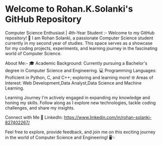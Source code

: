 # Welcome to Rohan.K.Solanki's GitHub Repository

Computer Science Enthusiast | 4th-Year Student :-
Welcome to my GitHub repository! 👋 I am Rohan Solanki, a passionate Computer Science student currently in my second year of studies.
This space serves as a showcase for my coding projects, experiments, and learning journey in the fascinating world of Computer Science.

About Me:-
🎓 Academic Background: Currently pursuing a Bachelor's degree in Computer Science and Engineering.
💻 Programming Languages: Proficient in Python, C, and C++; exploring and learning more!
🌐 Areas of Interest: Web Development,Data Analyst,Data Science  and Machine Learning.

Learning Journey
I'm actively engaged in expanding my knowledge and honing my skills. Follow along as I explore new technologies, tackle coding challenges, and share my insights.

Connect with Me
🔗 LinkedIn: https://www.linkedin.com/in/rohan-solanki-827402267/

Feel free to explore, provide feedback, and join me on this exciting journey in the world of Computer Science and Engineering! 🖥️✨ 

